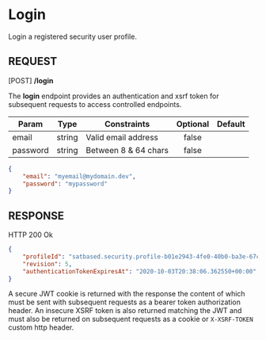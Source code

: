 # Login
Login a registered security user profile.

REQUEST
---

[POST] **/login**

The **login** endpoint provides an authentication and xsrf token for subsequent requests to access controlled endpoints.

Param    | Type     | Constraints          | Optional | Default
---------|:--------:|----------------------|:--------:|:------:
email    | string   | Valid email address  | false    |
password | string   | Between 8 & 64 chars | false    |

```json
{
    "email": "myemail@mydomain.dev",
    "password": "mypassword"
}
```

RESPONSE
---
HTTP 200 Ok

```json
{
    "profileId": "satbased.security.profile-b01e2943-4fe0-40b0-ba3e-67cf1081476e",
    "revision": 5,
    "authenticationTokenExpiresAt": "2020-10-03T20:38:06.362550+00:00"
}
```
A secure JWT cookie is returned with the response the content of which must be sent with subsequent requests as a bearer token authorization header. An insecure XSRF token is also returned matching the JWT and must also be returned on subsequent requests as a cookie or `X-XSRF-TOKEN` custom http header.